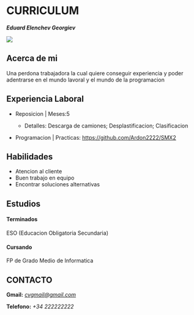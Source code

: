 # CURRICULUM
***Eduard Elenchev Georgiev***

![](https://opem.b-cdn.net/wp-content/uploads/2022/10/curriculum-foto.jpg)

## Acerca de mi
 Una perdona trabajadora la cual quiere conseguir experiencia y poder adentrarse en el mundo lavoral y el mundo de la programacion

 ## Experiencia Laboral

 - Reposicion | Meses:5 
   - Detalles: Descarga de camiones; Desplastificacion; Clasificacion

 - Programacion | Practicas: https://github.com/Ardon2222/SMX2

## Habilidades
- Atencion al cliente
- Buen trabajo en equipo
- Encontrar soluciones alternativas

## Estudios
#### Terminados
ESO (Educacion Obligatoria Secundaria)
#### Cursando
FP de Grado Medio de Informatica
## CONTACTO

**Gmail:** *cvgmail@gmail.com*

**Telefono:** *+34 222222222*
